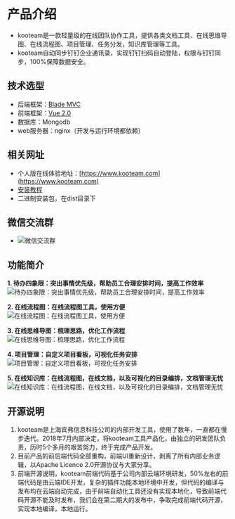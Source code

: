 # 产品介绍
+ kooteam是一款轻量级的在线团队协作工具，提供各类文档工具、在线思维导图、在线流程图、项目管理、任务分发，知识库管理等工具。
+ kooteam自动同步钉钉企业通讯录，实现钉钉扫码自动登陆，权限与钉钉同步，100%保障数据安全。

## 技术选型
+ 后端框架：[Blade MVC](https://github.com/lets-blade/blade)
+ 前端框架：[Vue 2.0](https://cn.vuejs.org/)
+ 数据库：Mongodb
+ web服务器：nginx（开发与运行环境都依赖）

## 相关网址
+ 个人版在线体验地址：[https://www.kooteam.com](https://www.kooteam.com)
+ [安装教程](https://www.kooteam.com/view.html?id=5bf35ce443880a6558827185)
+ 二进制安装包，在dist目录下

## 微信交流群
+ ![微信交流群](https://img.yimiyisu.com/wx.jpg)

## 功能简介
**1. 待办四象限：突出事情优先级，帮助员工合理安排时间，提高工作效率**
![待办四象限：突出事情优先级，帮助员工合理安排时间，提高工作效率](https://b.yimiyisu.com/kooteam/banner/todo.jpg)

**2. 在线流程图：在线流程图工具，使用方便**
![在线流程图：在线流程图工具，使用方便](https://b.yimiyisu.com/kooteam/banner/1.jpg)

**3. 在线思维导图：梳理思路，优化工作流程**
![在线思维导图：梳理思路，优化工作流程](https://b.yimiyisu.com/kooteam/banner/2.jpg)


**4. 项目管理：自定义项目看板，可视化任务安排**
![项目管理：自定义项目看板，可视化任务安排](https://b.yimiyisu.com/kooteam/banner/project.jpg)

**5. 在线知识库：在线流程图，在线文档，以及可视化的目录编排，文档管理无忧**
![在线知识库：在线流程图，在线文档，以及可视化的目录编排，文档管理无忧](https://b.yimiyisu.com/kooteam/banner/wiki.jpg)

## 开源说明
1. kooteam是上海宾弗信息科技公司的内部开发工具，使用了数年，一直都在慢步迭代。2018年7月内部决定，将kooteam工具产品化，由独立的研发团队负责，历时5个多月的艰苦努力，终于完成产品开发。 
2. 目前产品的前后端代码全部重构，前端UI重新设计，剥离了所有内部业务逻辑，以Apache Licence 2.0开源协议与大家分享。
3. 前端开源说明，kooteam前端代码基于公司内部云端环境研发，50%左右的前端代码是由云端IDE开发，复杂的插件功能本地环境中开发，但代码的编译与发布均在云端自动完成，由于前端自动化工具还没有实现本地化，导致前端代码开源不能及时发布，我们会在第二期大的发布中，争取完成前端代码开源，实现本地编译，本地运行。


